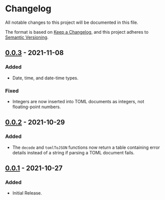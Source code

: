 # Changelog

All notable changes to this project will be documented in this file.

The format is based on [Keep a Changelog](https://keepachangelog.com/en/1.0.0/),
and this project adheres to [Semantic Versioning](https://semver.org/spec/v2.0.0.html).

## [0.0.3](https://github.com/LebJe/toml.lua/releases/tag/0.0.3) - 2021-11-08

### Added

-   Date, time, and date-time types.

### Fixed

-   Integers are now inserted into TOML documents as integers, not floating-point numbers.

## [0.0.2](https://github.com/LebJe/toml.lua/releases/tag/0.0.2) - 2021-10-29

### Added

-   The `decode` and `tomlToJSON` functions now return a table containing error details instead of a string if parsing a TOML document fails.

## [0.0.1](https://github.com/LebJe/toml.lua/releases/tag/0.0.1) - 2021-10-27

### Added

-   Initial Release.

